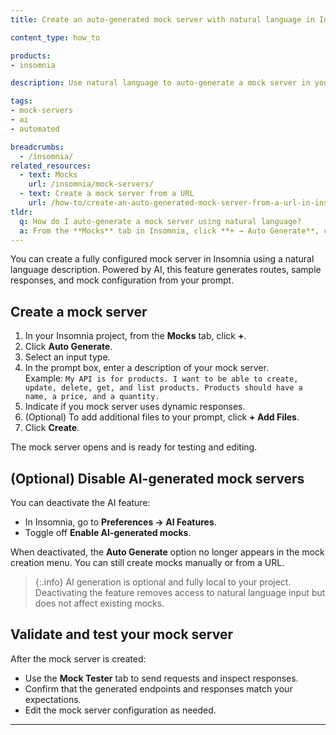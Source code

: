 ```yaml
---
title: Create an auto-generated mock server with natural language in Insomnia

content_type: how_to

products:
- insomnia

description: Use natural language to auto-generate a mock server in your Insomnia project. This feature is powered by AI and can be disabled.

tags:
- mock-servers
- ai
- automated

breadcrumbs:
  - /insomnia/
related_resources:
  - text: Mocks
    url: /insomnia/mock-servers/
  - text: Create a mock server from a URL
    url: /how-to/create-an-auto-generated-mock-server-from-a-url-in-insomnia/
tldr:
  q: How do I auto-generate a mock server using natural language?
  a: From the **Mocks** tab in Insomnia, click **+ → Auto Generate**, choose **Natural Language**, enter your prompt, and click **Generate**. To disable AI generation, go to **Preferences → AI Features**.
---
```


You can create a fully configured mock server in Insomnia using a natural language description. Powered by AI, this feature generates routes, sample responses, and mock configuration from your prompt.

## Create a mock server

1. In your Insomnia project, from the **Mocks** tab, click **+**.
2. Click **Auto Generate**.
3. Select an input type.
4. In the prompt box, enter a description of your mock server.  
   Example: `My API is for products. I want to be able to create, update, delete, get, and list products. Products should have a name, a price, and a quantity.`   
5. Indicate if you mock server uses dynamic responses.
6. (Optional) To add additional files to your prompt, click **+ Add Files**.
7. Click **Create**.

The mock server opens and is ready for testing and editing.

## (Optional) Disable AI-generated mock servers

You can deactivate the AI feature:

- In Insomnia, go to **Preferences → AI Features**.
- Toggle off **Enable AI-generated mocks**.

When deactivated, the **Auto Generate** option no longer appears in the mock creation menu. You can still create mocks manually or from a URL.

> {:.info}
> AI generation is optional and fully local to your project. Deactivating the feature removes access to natural language input but does not affect existing mocks.

## Validate and test your mock server

After the mock server is created:

- Use the **Mock Tester** tab to send requests and inspect responses.
- Confirm that the generated endpoints and responses match your expectations.
- Edit the mock server configuration as needed.

---